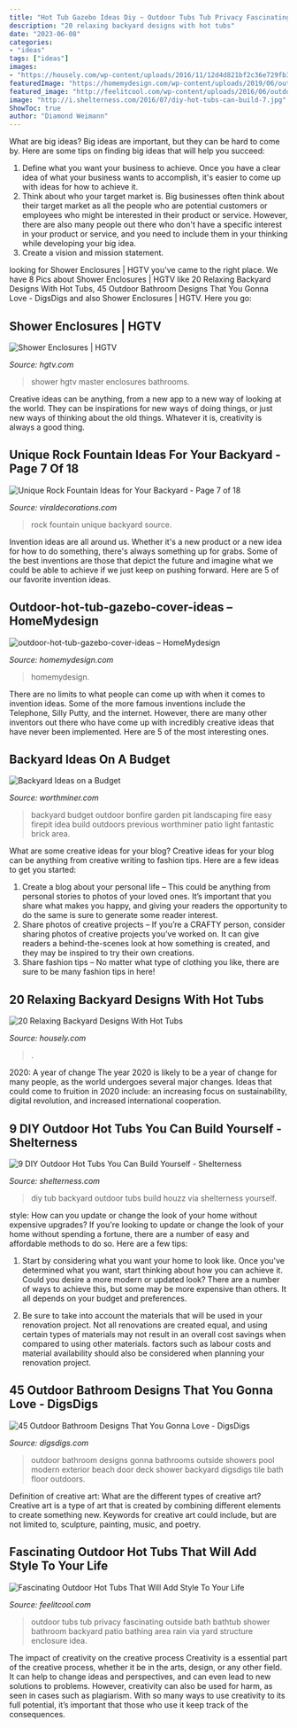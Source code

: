 ```yaml
---
title: "Hot Tub Gazebo Ideas Diy ~ Outdoor Tubs Tub Privacy Fascinating Outside Bath Bathtub Shower Bathroom Backyard Patio Bathing Area Rain Via Yard Structure Enclosure Idea"
description: "20 relaxing backyard designs with hot tubs"
date: "2023-06-08"
categories:
- "ideas"
tags: ["ideas"]
images:
- "https://housely.com/wp-content/uploads/2016/11/12d4d821bf2c36e729fb302bcf4e5b91.jpg"
featuredImage: "https://homemydesign.com/wp-content/uploads/2019/06/outdoor-hot-tub-gazebo-cover-ideas.jpg"
featured_image: "http://feelitcool.com/wp-content/uploads/2016/06/outdoor-hot-tubs-ideas14.jpg"
image: "http://i.shelterness.com/2016/07/diy-hot-tubs-can-build-7.jpg"
ShowToc: true
author: "Diamond Weimann"
---
```



What are big ideas?
Big ideas are important, but they can be hard to come by. Here are some tips on finding big ideas that will help you succeed: 
1. Define what you want your business to achieve. Once you have a clear idea of what your business wants to accomplish, it's easier to come up with ideas for how to achieve it. 
2. Think about who your target market is. Big businesses often think about their target market as all the people who are potential customers or employees who might be interested in their product or service. However, there are also many people out there who don't have a specific interest in your product or service, and you need to include them in your thinking while developing your big idea. 
3. Create a vision and mission statement.

	

		
looking for Shower Enclosures | HGTV you've came to the right place. We have 8 Pics about Shower Enclosures | HGTV like 20 Relaxing Backyard Designs With Hot Tubs, 45 Outdoor Bathroom Designs That You Gonna Love - DigsDigs and also Shower Enclosures | HGTV. Here you go:
		
    
## Shower Enclosures | HGTV

<img loading=lazy src="http://hgtvhome.sndimg.com/content/dam/images/hgtv/fullset/2010/2/24/1/DP_Dennis-master-shower_s3x4.jpg.rend.hgtvcom.616.822.suffix/1400946339789.jpeg" onerror="this.onerror=null;this.src='https://tse2.mm.bing.net/th?id=OIP.OWmvq10bmkVPsjga1IvEYgHaJ4&amp;pid=15.1';" alt="Shower Enclosures | HGTV">

_Source: hgtv.com_

>shower hgtv master enclosures bathrooms. 

	

Creative ideas can be anything, from a new app to a new way of looking at the world. They can be inspirations for new ways of doing things, or just new ways of thinking about the old things. Whatever it is, creativity is always a good thing.

    
## Unique Rock Fountain Ideas For Your Backyard - Page 7 Of 18

<img loading=lazy src="https://viraldecorations.com/wp-content/uploads/2019/05/Unique-Rock-Fountain-Ideas-for-Your-Backyard-1.jpg" onerror="this.onerror=null;this.src='https://tse1.mm.bing.net/th?id=OIP.IK2x8pdm1qcWWSsHBcQH1gHaJ2&amp;pid=15.1';" alt="Unique Rock Fountain Ideas for Your Backyard - Page 7 of 18">

_Source: viraldecorations.com_

>rock fountain unique backyard source. 

	

Invention ideas are all around us. Whether it's a new product or a new idea for how to do something, there's always something up for grabs. Some of the best inventions are those that depict the future and imagine what we could be able to achieve if we just keep on pushing forward. Here are 5 of our favorite invention ideas.

    
## Outdoor-hot-tub-gazebo-cover-ideas – HomeMydesign

<img loading=lazy src="https://homemydesign.com/wp-content/uploads/2019/06/outdoor-hot-tub-gazebo-cover-ideas.jpg" onerror="this.onerror=null;this.src='https://tse4.mm.bing.net/th?id=OIP.wGpNw0GzeYEuWTAkAhQB-wHaJ4&amp;pid=15.1';" alt="outdoor-hot-tub-gazebo-cover-ideas – HomeMydesign">

_Source: homemydesign.com_

>homemydesign. 

	

There are no limits to what people can come up with when it comes to invention ideas. Some of the more famous inventions include the Telephone, Silly Putty, and the internet. However, there are many other inventors out there who have come up with incredibly creative ideas that have never been implemented. Here are 5 of the most interesting ones.

    
## Backyard Ideas On A Budget

<img loading=lazy src="http://www.worthminer.com/wp-content/uploads/2015/05/Backyard-Landscaping-Ideas-on-a-Budget-35.jpg" onerror="this.onerror=null;this.src='https://tse3.mm.bing.net/th?id=OIP.PDvcVPhDehTYne4XbA5pnwHaKO&amp;pid=15.1';" alt="Backyard Ideas on a Budget">

_Source: worthminer.com_

>backyard budget outdoor bonfire garden pit landscaping fire easy firepit idea build outdoors previous worthminer patio light fantastic brick area. 

	

What are some creative ideas for your blog?
Creative ideas for your blog can be anything from creative writing to fashion tips. Here are a few ideas to get you started: 
1) Create a blog about your personal life – This could be anything from personal stories to photos of your loved ones. It’s important that you share what makes you happy, and giving your readers the opportunity to do the same is sure to generate some reader interest. 
2) Share photos of creative projects – If you’re a CRAFTY person, consider sharing photos of creative projects you’ve worked on. It can give readers a behind-the-scenes look at how something is created, and they may be inspired to try their own creations. 
3) Share fashion tips – No matter what type of clothing you like, there are sure to be many fashion tips in here!

    
## 20 Relaxing Backyard Designs With Hot Tubs

<img loading=lazy src="https://housely.com/wp-content/uploads/2016/11/12d4d821bf2c36e729fb302bcf4e5b91.jpg" onerror="this.onerror=null;this.src='https://tse3.mm.bing.net/th?id=OIP.E9WdkCG_YgH_E3HlPowxRAHaFj&amp;pid=15.1';" alt="20 Relaxing Backyard Designs With Hot Tubs">

_Source: housely.com_

>. 

	

2020: A year of change
The year 2020 is likely to be a year of change for many people, as the world undergoes several major changes. Ideas that could come to fruition in 2020 include: an increasing focus on sustainability, digital revolution, and increased international cooperation.

    
## 9 DIY Outdoor Hot Tubs You Can Build Yourself - Shelterness

<img loading=lazy src="http://i.shelterness.com/2016/07/diy-hot-tubs-can-build-7.jpg" onerror="this.onerror=null;this.src='https://tse1.mm.bing.net/th?id=OIP.OeV1CgxTQjSdTqwvrDYZ7gHaE7&amp;pid=15.1';" alt="9 DIY Outdoor Hot Tubs You Can Build Yourself - Shelterness">

_Source: shelterness.com_

>diy tub backyard outdoor tubs build houzz via shelterness yourself. 

	

style: How can you update or change the look of your home without expensive upgrades?
If you're looking to update or change the look of your home without spending a fortune, there are a number of easy and affordable methods to do so. Here are a few tips: 
1. Start by considering what you want your home to look like. Once you've determined what you want, start thinking about how you can achieve it. Could you desire a more modern or updated look? There are a number of ways to achieve this, but some may be more expensive than others. It all depends on your budget and preferences. 

2. Be sure to take into account the materials that will be used in your renovation project. Not all renovations are created equal, and using certain types of materials may not result in an overall cost savings when compared to using other materials. factors such as labour costs and material availability should also be considered when planning your renovation project.

    
## 45 Outdoor Bathroom Designs That You Gonna Love - DigsDigs

<img loading=lazy src="http://www.digsdigs.com/photos/outdoor-bathroom-designs-that-you-gonna-love-23.jpg" onerror="this.onerror=null;this.src='https://tse4.mm.bing.net/th?id=OIP.ivb63orCMjOIoFs-0YpjfwHaLH&amp;pid=15.1';" alt="45 Outdoor Bathroom Designs That You Gonna Love - DigsDigs">

_Source: digsdigs.com_

>outdoor bathroom designs gonna bathrooms outside showers pool modern exterior beach door deck shower backyard digsdigs tile bath floor outdoors. 

	

Definition of creative art: What are the different types of creative art?
Creative art is a type of art that is created by combining different elements to create something new. Keywords for creative art could include, but are not limited to, sculpture, painting, music, and poetry.

    
## Fascinating Outdoor Hot Tubs That Will Add Style To Your Life

<img loading=lazy src="http://feelitcool.com/wp-content/uploads/2016/06/outdoor-hot-tubs-ideas14.jpg" onerror="this.onerror=null;this.src='https://tse3.mm.bing.net/th?id=OIP.ViQHjDte556W2Q_rVkGKiAHaLH&amp;pid=15.1';" alt="Fascinating Outdoor Hot Tubs That Will Add Style To Your Life">

_Source: feelitcool.com_

>outdoor tubs tub privacy fascinating outside bath bathtub shower bathroom backyard patio bathing area rain via yard structure enclosure idea. 

	

The impact of creativity on the creative process
Creativity is a essential part of the creative process, whether it be in the arts, design, or any other field. It can help to change ideas and perspectives, and can even lead to new solutions to problems. However, creativity can also be used for harm, as seen in cases such as plagiarism. With so many ways to use creativity to its full potential, it’s important that those who use it keep track of the consequences.

